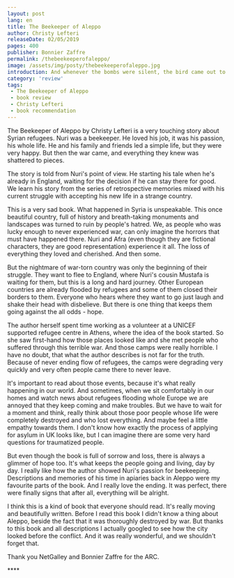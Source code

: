 ```yaml
---
layout: post
lang: en
title: The Beekeeper of Aleppo
author: Christy Lefteri
releaseDate: 02/05/2019
pages: 400
publisher: Bonnier Zaffre
permalink: /thebeekeeperofaleppo/
image: /assets/img/posty/thebeekeeperofaleppo.jpg
introduction: And whenever the bombs were silent, the bird came out to sing. They perched on the skeletons of trees and on craters and wires and broken walls, and they sang. They flew high above, in the untouched sky, and sang.
category: 'review'
tags:
 - The Beekeeper of Aleppo
 - book review
 - Christy Lefteri
 - book recommendation
---
```


  The Beekeeper of Aleppo by Christy Lefteri is a very touching story about Syrian refugees. Nuri was a beekeeper. He loved his job, it was his passion, his whole life. He and his family and friends led a simple life, but they were very happy. But then the war came, and everything they knew was shattered to pieces.

  The story is told from Nuri's point of view. He starting his tale when he's already in England, waiting for the decision if he can stay there for good. We learn his story from the series of retrospective memories mixed with his current struggle with accepting his new life in a strange country.

  This is a very sad book. What happened in Syria is unspeakable. This once beautiful country, full of history and breath-taking monuments and landscapes was turned to ruin by people's hatred. We, as people who was lucky enough to never experienced war, can only imagine the horrors that must have happened there. Nuri and Afra (even though they are fictional characters, they are good representation) experience it all. The loss of everything they loved and cherished. And then some.

  But the nightmare of war-torn country was only the beginning of their struggle. They want to flee to England, where Nuri's cousin Mustafa is waiting for them, but this is a long and hard journey. Other European countries are already flooded by refugees and some of them closed their borders to them. Everyone who hears where they want to go just laugh and shake their head with disbelieve. But there is one thing that keeps them going against the all odds - hope.

  The author herself spent time working as a volunteer at a UNICEF supported refugee centre in Athens, where the idea of the book started. So she saw first-hand how those places looked like and she met people who suffered through this terrible war. And those camps were really horrible. I have no doubt, that what the author describes is not far for the truth. Because of never ending flow of refugees, the camps were degrading very quickly and very often people came there to never leave.

  It's important to read about those events, because it's what really happening in our world. And sometimes, when we sit comfortably in our homes and watch news about refugees flooding whole Europe we are annoyed that they keep coming and make troubles. But we have to wait for a moment and think, really think about those poor people whose life were completely destroyed and who lost everything. And maybe feel a little empathy towards them. I don't know how exactly the process of applying for asylum in UK looks like, but I can imagine there are some very hard questions for traumatized people.

  But even though the book is full of sorrow and loss, there is always a glimmer of hope too. It's what keeps the people going and living, day by day. I really like how the author showed Nuri's passion for beekeeping. Descriptions and memories of his time in apiaries back in Aleppo were my favourite parts of the book. And I really love the ending. It was perfect, there were finally signs that after all, everything will be alright.

  I think this is a kind of book that everyone should read. It's really moving and beautifully written. Before I read this book I didn't know a thing about Aleppo, beside the fact that it was thoroughly destroyed by war. But thanks to this book and all descriptions I actually googled to see how the city looked before the conflict. And it was really wonderful, and we shouldn't forget that. 

  Thank you NetGalley and Bonnier Zaffre for the ARC.


  \*\*\*\*
